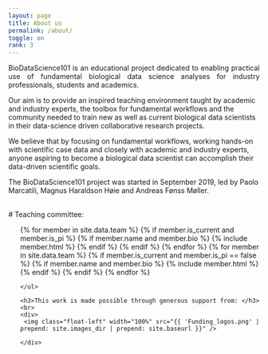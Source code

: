 ```yaml
---
layout: page
title: About us
permalink: /about/
toggle: on
rank: 3
---
```


<!--
<div style="margin-bottom: 2em;">
    <img src="{{ 'team/team_paolo.jpg' | prepend: site.images_dir | prepend: site.baseurl }}" />
</div>
-->
<p style="text-align:justify">
BioDataScience101 is an educational project dedicated to enabling practical use of fundamental biological data science analyses for industry professionals, students and academics.

Our aim is to provide an inspired teaching environment taught by academic and industry experts, the toolbox for fundamental workflows and the community needed to train new as well as current biological data scientists in their data-science driven collaborative research projects. 

We believe that by focusing on fundamental workflows, working hands-on with scientific case data and closely with academic and industry experts, anyone aspiring to become a biological data scientist can accomplish their data-driven scientific goals. 

The BioDataScience101 project was started in September 2019, led by Paolo Marcatili, Magnus Haraldson Høie and Andreas Fønss Møller. </p>

<br />
# Teaching committee:
<div class="lab-wrapper">
    <ul class="lab-list">
    <!-- Current PIs -->
    {% for member in site.data.team %}
        {% if member.is_current and member.is_pi %}
            {% if member.name and member.bio %}
                {% include member.html %}
            {% endif %}
        {% endif %}
    {% endfor %}
    <!-- Current non-PIs -->
    {% for member in site.data.team %}
        {% if member.is_current and member.is_pi == false %}
            {% if member.name and member.bio %}
                {% include member.html %}
            {% endif %}
        {% endif %}
    {% endfor %}


    </ul>
    
    <h3>This work is made possible through generous support from: </h3>
    <br>
    <div>
     <img class="float-left" width="100%" src="{{ 'Funding_logos.png' | prepend: site.images_dir | prepend: site.baseurl }}" />

    </div>
</div>

